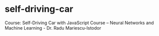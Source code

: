 # self-driving-car
Course: Self-Driving Car with JavaScript Course – Neural Networks and Machine Learning - Dr. Radu Mariescu-Istodor
